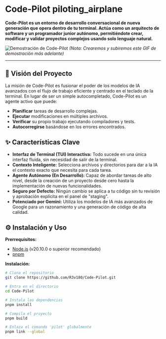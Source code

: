 # Code-Pilot piloting_airplane

**Code-Pilot es un entorno de desarrollo conversacional de nueva generación que opera dentro de tu terminal. Actúa como un arquitecto de software y un programador junior autónomo, permitiéndote crear, modificar y validar proyectos complejos usando solo lenguaje natural.**

![Demostración de Code-Pilot](https://github.com/R3v180/Code-Pilot/blob/main/assets/demo.gif?raw=true)
_(Nota: Crearemos y subiremos este GIF de demostración más adelante)_

---

## :rocket: Visión del Proyecto

La misión de Code-Pilot es fusionar el poder de los modelos de IA avanzados con el flujo de trabajo eficiente y centrado en el teclado de la terminal. En lugar de ser un simple autocompletado, Code-Pilot es un agente activo que puede:

- **Planificar** tareas de desarrollo complejas.
- **Ejecutar** modificaciones en múltiples archivos.
- **Verificar** su propio trabajo ejecutando compiladores y tests.
- **Autocorregirse** basándose en los errores encontrados.

## :sparkles: Características Clave

- **Interfaz de Terminal (TUI) Interactiva:** Todo sucede en una única interfaz fluida, sin necesidad de salir de la terminal.
- **Contexto Inteligente:** Selecciona archivos y directorios para dar a la IA el contexto exacto que necesita para cada tarea.
- **Agente Autónomo (En Desarrollo):** Capaz de abordar tareas de alto nivel, desde la creación de un proyecto desde cero hasta la implementación de nuevas funcionalidades.
- **Seguro por Defecto:** Ningún cambio se aplica a tu código sin tu revisión y aprobación explícita en el panel de "staging".
- **Potenciado por Gemini:** Utiliza los modelos de IA más avanzados de Google para un razonamiento y una generación de código de alta calidad.

## :gear: Instalación y Uso

**Prerrequisitos:**

- [Node.js](https://nodejs.org/) (v20.10.0 o superior recomendado)
- [pnpm](https://pnpm.io/installation)

**Instalación:**

```bash
# Clona el repositorio
git clone https://github.com/R3v180/Code-Pilot.git

# Entra en el directorio
cd Code-Pilot

# Instala las dependencias
pnpm install

# Compila el proyecto
pnpm build

# Enlaza el comando 'pilot' globalmente
pnpm link --global
```
